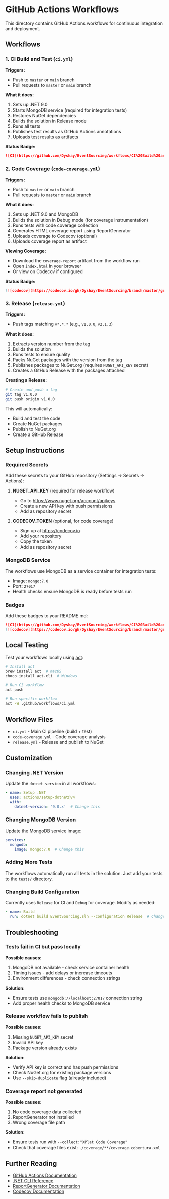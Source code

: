 # GitHub Actions Workflows

This directory contains GitHub Actions workflows for continuous integration and deployment.

## Workflows

### 1. CI Build and Test (`ci.yml`)

**Triggers:**
- Push to `master` or `main` branch
- Pull requests to `master` or `main` branch

**What it does:**
1. Sets up .NET 9.0
2. Starts MongoDB service (required for integration tests)
3. Restores NuGet dependencies
4. Builds the solution in Release mode
5. Runs all tests
6. Publishes test results as GitHub Actions annotations
7. Uploads test results as artifacts

**Status Badge:**
```markdown
![CI](https://github.com/Dyshay/EventSourcing/workflows/CI%20Build%20and%20Test/badge.svg)
```

### 2. Code Coverage (`code-coverage.yml`)

**Triggers:**
- Push to `master` or `main` branch
- Pull requests to `master` or `main` branch

**What it does:**
1. Sets up .NET 9.0 and MongoDB
2. Builds the solution in Debug mode (for coverage instrumentation)
3. Runs tests with code coverage collection
4. Generates HTML coverage report using ReportGenerator
5. Uploads coverage to Codecov (optional)
6. Uploads coverage report as artifact

**Viewing Coverage:**
- Download the `coverage-report` artifact from the workflow run
- Open `index.html` in your browser
- Or view on Codecov if configured

**Status Badge:**
```markdown
[![codecov](https://codecov.io/gh/Dyshay/EventSourcing/branch/master/graph/badge.svg)](https://codecov.io/gh/Dyshay/EventSourcing)
```

### 3. Release (`release.yml`)

**Triggers:**
- Push tags matching `v*.*.*` (e.g., `v1.0.0`, `v2.1.3`)

**What it does:**
1. Extracts version number from the tag
2. Builds the solution
3. Runs tests to ensure quality
4. Packs NuGet packages with the version from the tag
5. Publishes packages to NuGet.org (requires `NUGET_API_KEY` secret)
6. Creates a GitHub Release with the packages attached

**Creating a Release:**

```bash
# Create and push a tag
git tag v1.0.0
git push origin v1.0.0
```

This will automatically:
- Build and test the code
- Create NuGet packages
- Publish to NuGet.org
- Create a GitHub Release

## Setup Instructions

### Required Secrets

Add these secrets to your GitHub repository (Settings → Secrets → Actions):

1. **NUGET_API_KEY** (required for release workflow)
   - Go to https://www.nuget.org/account/apikeys
   - Create a new API key with push permissions
   - Add as repository secret

2. **CODECOV_TOKEN** (optional, for code coverage)
   - Sign up at https://codecov.io
   - Add your repository
   - Copy the token
   - Add as repository secret

### MongoDB Service

The workflows use MongoDB as a service container for integration tests:
- Image: `mongo:7.0`
- Port: `27017`
- Health checks ensure MongoDB is ready before tests run

### Badges

Add these badges to your README.md:

```markdown
![CI](https://github.com/Dyshay/EventSourcing/workflows/CI%20Build%20and%20Test/badge.svg)
[![codecov](https://codecov.io/gh/Dyshay/EventSourcing/branch/master/graph/badge.svg)](https://codecov.io/gh/Dyshay/EventSourcing)
```

## Local Testing

Test your workflows locally using [act](https://github.com/nektos/act):

```bash
# Install act
brew install act  # macOS
choco install act-cli  # Windows

# Run CI workflow
act push

# Run specific workflow
act -W .github/workflows/ci.yml
```

## Workflow Files

- `ci.yml` - Main CI pipeline (build + test)
- `code-coverage.yml` - Code coverage analysis
- `release.yml` - Release and publish to NuGet

## Customization

### Changing .NET Version

Update the `dotnet-version` in all workflows:

```yaml
- name: Setup .NET
  uses: actions/setup-dotnet@v4
  with:
    dotnet-version: '9.0.x'  # Change this
```

### Changing MongoDB Version

Update the MongoDB service image:

```yaml
services:
  mongodb:
    image: mongo:7.0  # Change this
```

### Adding More Tests

The workflows automatically run all tests in the solution. Just add your tests to the `tests/` directory.

### Changing Build Configuration

Currently uses `Release` for CI and `Debug` for coverage. Modify as needed:

```yaml
- name: Build
  run: dotnet build EventSourcing.sln --configuration Release  # Change this
```

## Troubleshooting

### Tests fail in CI but pass locally

**Possible causes:**
1. MongoDB not available - check service container health
2. Timing issues - add delays or increase timeouts
3. Environment differences - check connection strings

**Solution:**
- Ensure tests use `mongodb://localhost:27017` connection string
- Add proper health checks to MongoDB service

### Release workflow fails to publish

**Possible causes:**
1. Missing `NUGET_API_KEY` secret
2. Invalid API key
3. Package version already exists

**Solution:**
- Verify API key is correct and has push permissions
- Check NuGet.org for existing package versions
- Use `--skip-duplicate` flag (already included)

### Coverage report not generated

**Possible causes:**
1. No code coverage data collected
2. ReportGenerator not installed
3. Wrong coverage file path

**Solution:**
- Ensure tests run with `--collect:"XPlat Code Coverage"`
- Check that coverage files exist: `./coverage/**/coverage.cobertura.xml`

## Further Reading

- [GitHub Actions Documentation](https://docs.github.com/en/actions)
- [.NET CLI Reference](https://docs.microsoft.com/en-us/dotnet/core/tools/)
- [ReportGenerator Documentation](https://github.com/danielpalme/ReportGenerator)
- [Codecov Documentation](https://docs.codecov.com/)
